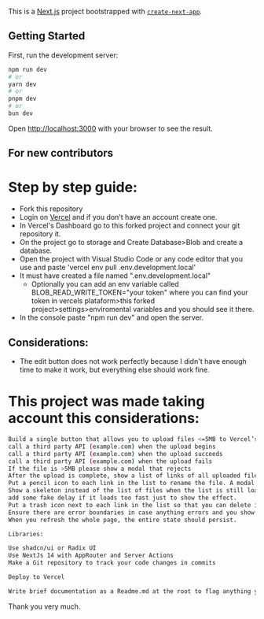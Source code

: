 This is a [Next.js](https://nextjs.org/) project bootstrapped with [`create-next-app`](https://github.com/vercel/next.js/tree/canary/packages/create-next-app).

## Getting Started

First, run the development server:

```bash
npm run dev
# or
yarn dev
# or
pnpm dev
# or
bun dev
```

Open [http://localhost:3000](http://localhost:3000) with your browser to see the result.

## For new contributors

# Step by step guide:

- Fork this repository
- Login on [Vercel](https://vercel.com/) and if you don't have an account create one.
- In Vercel's Dashboard go to this forked project and connect your git repository it.
- On the project go to storage and Create Database>Blob and create a database.
- Open the project with Visual Studio Code or any code editor that you use and paste 'vercel env pull .env.development.local'
- It must have created a file named ".env.development.local"
  + Optionally you can add an env variable called BLOB_READ_WRITE_TOKEN="your token" where you can find your token in vercels plataform>this forked project>settings>enviromental variables and you should see it there.
- In the console paste "npm run dev" and open the server.

## Considerations:

- The edit button does not work perfectly because I didn't have enough time to make it work, but everything else should work fine.

# This project was made taking account this considerations:

```bash
Build a single button that allows you to upload files <=5MB to Vercel’s blob storage.
call a third party API (example.com) when the upload begins
call a third party API (example.com) when the upload succeeds
call a third party API (example.com) when the upload fails
If the file is >5MB please show a modal that rejects
After the upload is complete, show a list of links of all uploaded files such that you can download them again.
Put a pencil icon to each link in the list to rename the file. A modal with Save and Cancel buttons should open for the rename.
Show a skeleton instead of the list of files when the list is still loading.
add some fake delay if it loads too fast just to show the effect.
Put a trash icon next to each link in the list so that you can delete it.
Ensure there are error boundaries in case anything errors and you show some kind of error UI.
When you refresh the whole page, the entire state should persist.

Libraries:

Use shadcn/ui or Radix UI
Use NextJs 14 with AppRouter and Server Actions
Make a Git repository to track your code changes in commits

Deploy to Vercel

Write brief documentation as a Readme.md at the root to flag anything you might find relevant for a new contributor
```

Thank you very much.
